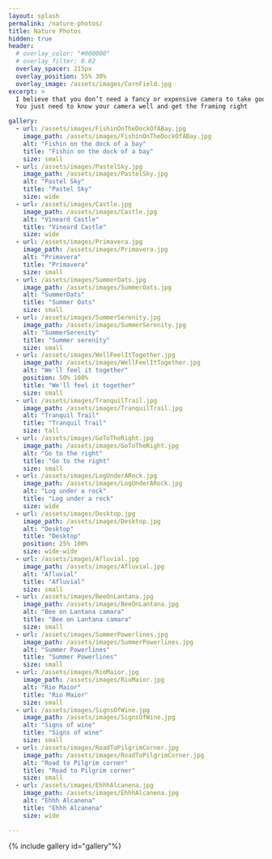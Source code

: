 ```yaml
---
layout: splash
permalink: /nature-photos/
title: Nature Photos
hidden: true
header:
  # overlay_color: "#000000"
  # overlay_filter: 0.02
  overlay_spacer: 215px
  overlay_position: 55% 30%
  overlay_image: /assets/images/CornField.jpg
excerpt: >
  I believe that you don’t need a fancy or expensive camera to take good photos.
  You just need to know your camera well and get the framing right

gallery:
  - url: /assets/images/FishinOnTheDockOfABay.jpg
    image_path: /assets/images/FishinOnTheDockOfABay.jpg
    alt: "Fishin on the dock of a bay"
    title: "Fishin on the dock of a bay"
    size: small
  - url: /assets/images/PastelSky.jpg
    image_path: /assets/images/PastelSky.jpg
    alt: "Pastel Sky"
    title: "Pastel Sky"
    size: wide
  - url: /assets/images/Castle.jpg
    image_path: /assets/images/Castle.jpg
    alt: "Vineard Castle"
    title: "Vineard Castle"
    size: wide
  - url: /assets/images/Primavera.jpg
    image_path: /assets/images/Primavera.jpg
    alt: "Primavera"
    title: "Primavera"
    size: small
  - url: /assets/images/SummerOats.jpg
    image_path: /assets/images/SummerOats.jpg
    alt: "SummerOats"
    title: "Summer Oats"
    size: small
  - url: /assets/images/SummerSerenity.jpg
    image_path: /assets/images/SummerSerenity.jpg
    alt: "SummerSerenity"
    title: "Summer serenity"
    size: small
  - url: /assets/images/WellFeelItTogether.jpg
    image_path: /assets/images/WellFeelItTogether.jpg
    alt: "We'll feel it together"
    position: 50% 100%
    title: "We'll feel it together"
    size: small
  - url: /assets/images/TranquilTrail.jpg
    image_path: /assets/images/TranquilTrail.jpg
    alt: "Tranquil Trail"
    title: "Tranquil Trail"
    size: tall
  - url: /assets/images/GoToTheRight.jpg
    image_path: /assets/images/GoToTheRight.jpg
    alt: "Go to the right"
    title: "Go to the right"
    size: small
  - url: /assets/images/LogUnderARock.jpg
    image_path: /assets/images/LogUnderARock.jpg
    alt: "Log under a rock"
    title: "Log under a rock"
    size: wide
  - url: /assets/images/Desktop.jpg
    image_path: /assets/images/Desktop.jpg
    alt: "Desktop"
    title: "Desktop"
    position: 25% 100%
    size: wide-wide
  - url: /assets/images/Afluvial.jpg
    image_path: /assets/images/Afluvial.jpg
    alt: "Afluvial"
    title: "Afluvial"
    size: small
  - url: /assets/images/BeeOnLantana.jpg
    image_path: /assets/images/BeeOnLantana.jpg
    alt: "Bee on Lantana camara"
    title: "Bee on Lantana camara"
    size: small
  - url: /assets/images/SummerPowerlines.jpg
    image_path: /assets/images/SummerPowerlines.jpg
    alt: "Summer Powerlines"
    title: "Summer Powerlines"
    size: small
  - url: /assets/images/RioMaior.jpg
    image_path: /assets/images/RioMaior.jpg
    alt: "Rio Maior"
    title: "Rio Maior"
    size: small
  - url: /assets/images/SignsOfWine.jpg
    image_path: /assets/images/SignsOfWine.jpg
    alt: "Signs of wine"
    title: "Signs of wine"
    size: small
  - url: /assets/images/RoadToPilgrimCorner.jpg
    image_path: /assets/images/RoadToPilgrimCorner.jpg
    alt: "Road to Pilgrim corner"
    title: "Road to Pilgrim corner"
    size: small
  - url: /assets/images/EhhhAlcanena.jpg
    image_path: /assets/images/EhhhAlcanena.jpg
    alt: "Ehhh Alcanena"
    title: "Ehhh Alcanena"
    size: wide

---
```


{% include gallery id="gallery"%}